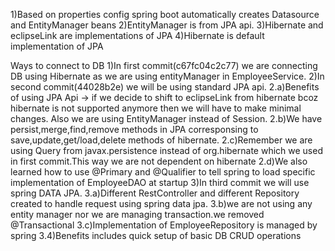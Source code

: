 1)Based on properties config spring boot automatically creates Datasource and EntityManager beans
2)EntityManager is from JPA api.
3)Hibernate and eclipseLink are implementations of JPA
4)Hibernate is default implementation of JPA


Ways to connect to DB
1)In first commit(c67fc04c2c77) we are connecting DB using Hibernate as we are using entityManager in EmployeeService.
2)In second commit(44028b2e) we will be using standard JPA api.
	2.a)Benefits of using JPA Api -> if we decide to shift to eclipseLink from hibernate bcoz hibernate is not supported anymore then we will have to make minimal changes. Also we are using EntityManager instead of Session.
	2.b)We have persist,merge,find,remove methods in JPA corresponsing to save,update,get/load,delete methods of hibernate.
	2.c)Remember we are using Query from javax.persistence instead of org.hibernate which we used in first commit.This way we are not dependent on hibernate
	2.d)We also learned how to use @Primary and @Qualifier to tell spring to load specific implementation of EmployeeDAO at startup
3)In third commit we will use spring DATA JPA.
	3.a)Different RestController and different Repository created to handle request using spring data jpa.
	3.b)we are not using any entity manager nor we are managing transaction.we removed @Transactional
	3.c)Implementation of EmployeeRepository is managed by spring
	3.4)Benefits includes quick setup of basic DB CRUD operations